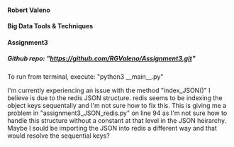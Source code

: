 #### Robert Valeno
#### Big Data Tools & Techniques
#### Assignment3

##### Github repo: "https://github.com/RGValeno/Assignment3.git"

<p> To run from terminal, execute: "python3 __main__.py" </p>

<p> I'm currently experiencing an issue with the method "index_JSON()" I believe is due to the redis JSON structure. redis seems to be indexing the object keys sequentally and I'm not sure how to fix this. This is giving me a problem in "assignment3_JSON_redis.py" on line 94 as I'm not sure how to handle this structure without a constant at that level in the JSON heirarchy. Maybe I sould be importing the JSON into redis a different way and that would resolve the sequential keys? </p>

